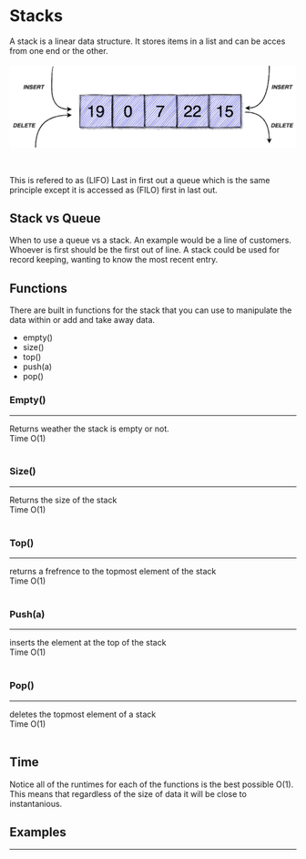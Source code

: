 <h1>Stacks</h1>
<p>A stack is a linear data structure. It stores items in a list and can be acces from one end or the other.
<br>
<br>
<img src ='IMAGE 14.png'></p>
<br>
<p>This is refered to as (LIFO) Last in first out a queue which is the same principle except it is accessed as (FILO) first in last out.</p> 
<h2>Stack vs Queue</h2>
<p>When to use a queue vs a stack. An example would be a line of customers. Whoever is first should be the first out of line. A stack could be used for record keeping, wanting to know the most recent entry.</p>
<h2>Functions</h2>
<p>There are built in functions for the stack that you can use to manipulate the data within or add and take away data.</p>
<ul>
<li>empty()</li>
<li>size()</li>
<li>top()</li>
<li>push(a)</li>
<li>pop()</li>
</ul></p> 

<h3>Empty()</h3>
<hr>
Returns weather the stack is empty or not. <br>Time O(1)
<br>
<br>
<h3>Size()</h3>
<hr>
Returns the size of the stack<br>
Time O(1)
<br>
<br>
<h3>Top()</h3>
<hr>
returns a frefrence to the topmost element of the stack<br>
Time O(1)
<br>
<br>
<h3>Push(a)</h3>
<hr>
inserts the element at the top of the stack<br>
Time O(1)
<br>
<br>
<h3>Pop()</h3>
<hr>
deletes the topmost element of a stack<br>
Time O(1)
<br>
<br>
<h2>Time</h2>
<p>Notice all of the runtimes for each of the functions is the best possible O(1). This means that regardless of the size of data it will be close to instantanious. </p>
<h2>Examples</h2>
<hr>




























































